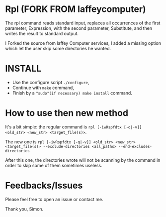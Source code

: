 # Rpl (FORK FROM laffeycomputer)

The rpl command reads standard input, replaces all occurrences of the first parameter, Expression, with the second parameter, Substitute, and then writes the result to standard output.

I Forked the source from laffey Computer services, I added a missing option which let the user skip some  directories he wanted.

# INSTALL

* Use the configure script `./configure`,
* Continue with `make` command,
* Finish by a `"sudo"(if necessary) make install` command.

# How to use then new method

It's a bit simple: the regular command is `rpl [-iwRspfdtx [-q|-v]] <old_str> <new_str> <target_file(s)>`.

The new one is `rpl [-iwRspfdtx [-q|-v]] <old_str> <new_str> <target_file(s)> --exclude-directories <all_paths> --end-excludes-directories`

After this one, the directories wrote will not be scanning by the command in order to skip some of them sometimes useless.

# Feedbacks/Issues

Please feel free to open an issue or contact me.

Thank you, Simon.
